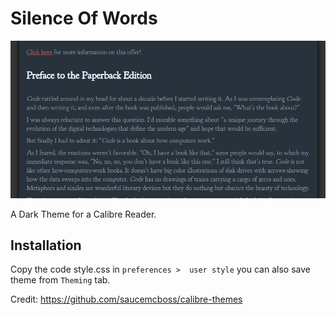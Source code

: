 # Silence Of Words
![Image of Yaktocat](Screenshot.png)

A Dark Theme for a Calibre Reader.

## Installation
Copy the code style.css in `preferences >  user style` you can also save theme from `Theming` tab.

Credit: https://github.com/saucemcboss/calibre-themes
 
